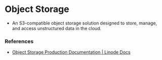 # Object Storage
- An S3-compatible object storage solution designed to store, manage, and access unstructured data in the cloud.

### References
- [Object Storage Production Documentation | Linode Docs](https://www.linode.com/docs/products/storage/object-storage/)